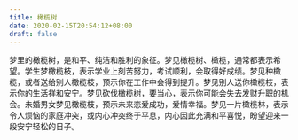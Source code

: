 ```yaml
---
title: 橄榄树
date: 2020-02-15T20:54:12+08:00
draft: false
---
```


梦里的橄榄树，是和平、纯洁和胜利的象征。梦见橄榄树、橄榄，通常都表示希望。学生梦橄榄枝，表示学业上刻苦努力，考试顺利，会取得好成绩。梦见种橄榄，或者送给别人橄榄枝，预示你在工作中会得到提升。梦见别人送你橄榄枝，表示你的生活祥和安宁。梦见砍伐橄榄树，要当心，表示你可能会失去发财升职的机会。未婚男女梦见橄榄枝，预示未来恋爱成功，爱情幸福。梦见一片橄榄林，表示令人烦恼的家庭冲突，或内心冲突终于平息，内心因此充满和平喜悦，盼望迎来一段安宁轻松的日子。